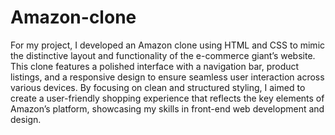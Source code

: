 # Amazon-clone
For my project, I developed an Amazon clone using HTML and CSS to mimic the distinctive layout and functionality of the e-commerce giant’s website. This clone features a polished interface with a navigation bar, product listings, and a responsive design to ensure seamless user interaction across various devices. By focusing on clean and structured styling, I aimed to create a user-friendly shopping experience that reflects the key elements of Amazon’s platform, showcasing my skills in front-end web development and design.
